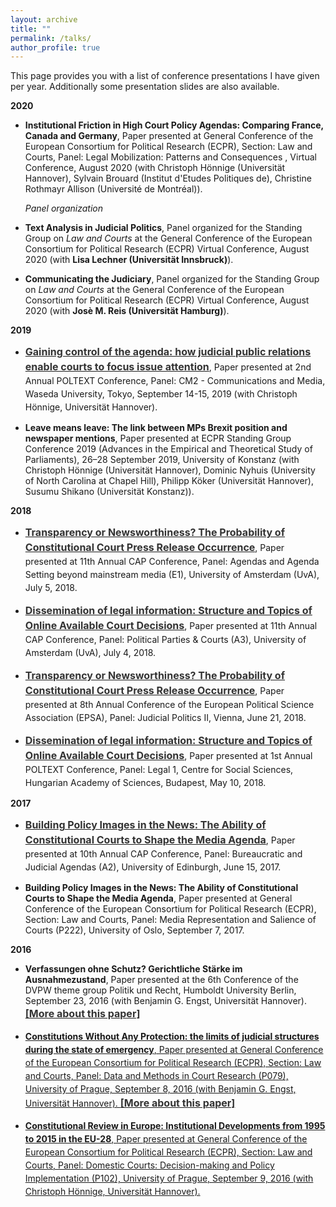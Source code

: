 ```yaml
---
layout: archive
title: ""
permalink: /talks/
author_profile: true
---
```


This page provides you with a list of conference presentations I have given per year. Additionally some presentation slides are also available.


<b>2020</b>


- <b>Institutional Friction in High Court Policy Agendas: Comparing France, Canada and Germany</b>, Paper presented at General Conference of the European Consortium for Political Research (ECPR), Section: Law and Courts, Panel: Legal Mobilization: Patterns and Consequences , Virtual Conference, August 2020 (with Christoph Hönnige (Universität Hannover), Sylvain Brouard (Institut d'Etudes Politiques de), Christine Rothmayr Allison (Université de Montréal)).

     <i>Panel organization</i>

- <b>Text Analysis in Judicial Politics</b>, Panel organized for the Standing Group on <i>Law and Courts</i> at the General Conference of the European Consortium for Political Research (ECPR) Virtual Conference, August 2020 (with <b>Lisa Lechner (Universität Innsbruck)</b>).
  
 - <b>Communicating the Judiciary</b>, Panel organized for the Standing Group on <i>Law and Courts</i> at the General Conference of the European Consortium for Political Research (ECPR) Virtual Conference, August 2020 (with <b>Josè M. Reis (Universität Hamburg)</b>).
  
<b>2019</b>

- <p style="line-height: 1.5;" align="left"><span style="font-size: big;"><a style="line-height: 1.5;" href="http://phimeyer.github.io/files/Meyer_POLTEXT_CourtAgenda.pdf"><span style="color: #333333;"><span style="font-size: medium;"><b>Gaining control of the agenda: how judicial public relations enable courts to focus issue attention</b></span></span></a>, Paper presented at 2nd Annual POLTEXT Conference, Panel: CM2 - Communications and Media, Waseda University, Tokyo, September 14-15, 2019 (with Christoph Hönnige, Universität Hannover).
     
- <b>Leave means leave: The link between MPs Brexit position and newspaper mentions</b>, Paper presented at ECPR Standing Group Conference 2019 (Advances in the Empirical and Theoretical Study of Parliaments), 26–28 September 2019, University of Konstanz (with Christoph Hönnige (Universität Hannover), Dominic Nyhuis (University of North Carolina at Chapel Hill), Philipp Köker (Universität Hannover), Susumu Shikano (Universität Konstanz)).

<b>2018</b>

- <p style="line-height: 1.5;" align="left"><span style="font-size: big;"><a style="line-height: 1.5;" href="http://phimeyer.github.io/files/Meyer_CAP_Transparency_Newsworthiness.pdf"><span style="color: #333333;"><span style="font-size: medium;"><b>Transparency or Newsworthiness? The Probability of Constitutional Court Press Release Occurrence</b></span></span></a>, Paper presented at 11th Annual CAP Conference, Panel: Agendas and Agenda Setting beyond mainstream media (E1), University of Amsterdam (UvA), July 5, 2018.

- <p style="line-height: 1.5;" align="left"><span style="font-size: big;"><a style="line-height: 1.5;" href="http://phimeyer.github.io/files/Meyer_CAP_Dissemination_of_Information.pdf"><span style="color: #333333;"><span style="font-size: medium;"><b>Dissemination of legal information: Structure and Topics of Online Available Court Decisions</b></span></span></a>, Paper presented at 11th Annual CAP Conference, Panel: Political Parties & Courts (A3), University of Amsterdam (UvA), July 4, 2018.

- <p style="line-height: 1.5;" align="left"><span style="font-size: big;"><a style="line-height: 1.5;" href="http://phimeyer.github.io/files/Meyer_EPSA_Transparency_Newsworthiness.pdf"><span style="color: #333333;"><span style="font-size: medium;"><b>Transparency or Newsworthiness? The Probability of Constitutional Court Press Release Occurrence</b></span></span></a>, Paper presented at 8th Annual Conference of the European Political Science Association (EPSA), Panel: Judicial Politics II, Vienna, June 21, 2018.

- <p style="line-height: 1.5;" align="left"><span style="font-size: big;"><a style="line-height: 1.5;" href="http://phimeyer.github.io/files/Meyer_POLTEXT_Dissemination_of_Information.pdf"><span style="color: #333333;"><span style="font-size: medium;"><b>Dissemination of legal information: Structure and Topics of Online Available Court Decisions</b></span></span></a>, Paper presented at 1st Annual POLTEXT Conference, Panel: Legal 1, Centre for Social Sciences, Hungarian Academy of Sciences, Budapest, May 10, 2018.

<b>2017</b>

- <p style="line-height: 1.5;" align="left"><span style="font-size: big;"><a style="line-height: 1.5;" href="http://phimeyer.github.io/files/Building%20Policy%20Images.pdf"><span style="color: #333333;"><span style="font-size: medium;"><b>Building Policy Images in the News: The Ability of Constitutional Courts to Shape the Media Agenda</b></span></span></a>, Paper presented at 10th Annual CAP Conference, Panel: Bureaucratic and Judicial Agendas (A2), University of Edinburgh, June 15, 2017.

- <b>Building Policy Images in the News: The Ability of Constitutional Courts to Shape the Media Agenda</b>, Paper presented at General Conference of the European Consortium for Political Research (ECPR), Section: Law and Courts, Panel: Media Representation and Salience of Courts (P222), University of Oslo, September 7, 2017.

<b>2016</b>

- <b>Verfassungen ohne Schutz? Gerichtliche Stärke im Ausnahmezustand</b>, Paper presented at the 6th Conference of the DVPW theme group Politik und Recht, Humboldt University Berlin, September 23, 2016 (with Benjamin G. Engst, Universität Hannover). <span style="font-size: medium;"><a style="line-height: 1.5;" href="https://phimeyer.github.io/publication/2016-EngstMeyer"><span style="color: #333333;"><span style="font-size: medium;"> <b>[More about this paper]</b> </span></span> 

- <b>Constitutions Without Any Protection: the limits of judicial structures during the state of emergency</b>, Paper presented at General Conference of the European Consortium for Political Research (ECPR), Section: Law and Courts, Panel: Data and Methods in Court Research (P079), University of Prague, September 8, 2016 (with Benjamin G. Engst, Universität Hannover). <span style="font-size: medium;"><a style="line-height: 1.5;" href="https://phimeyer.github.io/publication/2016-EngstMeyer"><span style="color: #333333;"><span style="font-size: medium;"> <b>[More about this paper]</b> </span></span> 
 
- <b>Constitutional Review in Europe: Institutional Developments from 1995 to 2015 in the EU-28</b>, Paper presented at General Conference of the European Consortium for Political Research (ECPR), Section: Law and Courts, Panel: Domestic Courts: Decision-making and Policy Implementation (P102), University of Prague, September 9, 2016 (with Christoph Hönnige, Universität Hannover).
